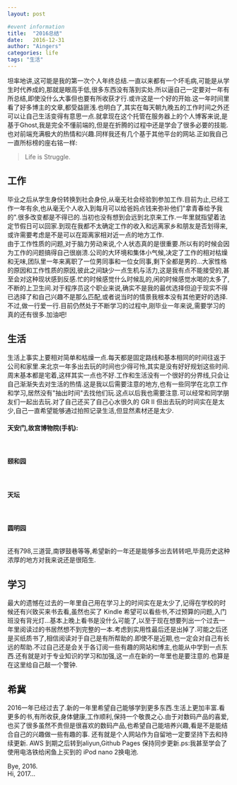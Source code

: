 ```yaml
---
layout: post

#event information
title:  "2016总结"
date:   2016-12-31
author: "Aingers"
categories: life
tags: "生活"
---
```



  坦率地讲,这可能是我的第一次个人年终总结.一直以来都有一个坏毛病,可能是从学生时代养成的,那就是眼高手低,很多东西没有落到实处.所以逼自己一定要对一年有所总结,即使没什么大事但也要有所收获才行.或许这是一个好的开始.这一年时间里看了好多博主的文章,都受益匪浅.也明白了,其实在每天朝九晚五的工作时间之外还可以让自己生活变得有意思一点.就拿现在这个托管在服务器上的个人博客来说,是基于Ghost,我是完全不懂前端的,但是在折腾的过程中还是学会了很多必要的技能.也对前端充满极大的热情和兴趣.同样我还有几个基于其他平台的网站.正如我自己一直所标榜的座右铭一样:  
  
> Life is Struggle.  
> 


## 工作

毕业之后从学生身份转换到社会身份,从毫无社会经验到参加工作.目前为止,已经工作一年有余,也从毫无个人收入到每月可以给爸妈点钱来弥补他们"拿青春给予我的".很多改变都是不得已的.当初也没有想到会远到北京来工作.一年里就指望着法定节假日可以回家.到现在我都不太确定工作的收入和远离家乡和朋友是否划得来,或许需要考虑是不是可以在距离家相对近一点的地方工作.  
由于工作性质的问题,对于脑力劳动来说,个人状态真的是很重要.所以有的时候会因为工作的问题搞得自己很崩溃.公司的大环境和集体小气候,决定了工作的相对枯燥和无味,团队里一年来离职了一位男同事和一位女同事,剩下全都是男的...大家性格的原因和工作性质的原因,彼此之间缺少一点生机与活力,这是我有点不能接受的,甚至会对这种现状感到反感.忙的时候感觉什么时候乱的,闲的时候感觉水喝的太多了,不断的上卫生间.对于程序员这个职业来说,确实不是我的最优选择但迫于现实不得已选择了和自己兴趣不是那么匹配,或者说当时的情景我根本没有其他更好的选择.不过,做一行爱一行.目前仍然处于不断学习的过程中,刚毕业一年来说,需要学习的真的还有很多.加油吧!  
<img class="lazy" data-original="http://cloud9dic.b0.upaiyun.com/2016-12-31-20161031-2016-10-31%20125921-compressed.jpg">  

## 生活

生活上事实上要相对简单和枯燥一点.每天都是固定路线和基本相同的时间往返于公司和家里.来北京一年多出去玩的时间也少得可怜,其实是没有好好规划这些时间.周末基本都是宅着,这样其实一点也不好.工作和生活没有一个很好的分界线,只会让自己渐渐失去对生活的热情.这是我以后需要注意的地方,也有一些同学在北京工作和学习,居然没有"抽出时间"去找他们玩.这点以后我也需要注意.可以经常和同学朋友们一起出去玩.对了自己还买了自己心水很久的 GR II 但出去玩的时间实在是太少,自己一直希望能够通过拍照记录生活,但显然素材还是太少.  

#### 天安门,故宫博物院(手机): 

<img class="lazy" data-original="http://7xqmgj.com1.z0.glb.clouddn.com/2017-01-01-20160430-2016-04-30%20115036-compressed.jpg">   

<img class="lazy" data-original="http://7xqmgj.com1.z0.glb.clouddn.com/2017-01-01-20160430-2016-04-30%20115147-compressed.jpg">  

<img class="lazy" data-original="http://7xqmgj.com1.z0.glb.clouddn.com/2017-01-01-20160430-2016-04-30%20165222-compressed.jpg">  

#### 颐和园  
<img class="lazy" data-original="http://7xqmgj.com1.z0.glb.clouddn.com/2017-01-01-20160501-2016-05-01%20114357-compressed.jpg">  

<img class="lazy" data-original="http://7xqmgj.com1.z0.glb.clouddn.com/2017-01-01-20160501-2016-05-01%20113501-compressed.jpg">  

<img class="lazy" data-original="http://7xqmgj.com1.z0.glb.clouddn.com/2017-01-01-20160501-2016-05-01%20113644-compressed.jpg">  

#### 天坛  
<img class="lazy" data-original="http://7xqmgj.com1.z0.glb.clouddn.com/2016-12-27-20160610-2016-06-10%20143904-compressed.jpg">  

<img class="lazy" data-original="http://7xqmgj.com1.z0.glb.clouddn.com/2017-01-01-20160610-2016-06-10%20135849-compressed.jpg">  

<img class="lazy" data-original="http://7xqmgj.com1.z0.glb.clouddn.com/2017-01-01-20160610-2016-06-10%20154608-compressed.jpg">  

<img class="lazy" data-original="http://7xqmgj.com1.z0.glb.clouddn.com/2017-01-01-20160610-2016-06-10%20135330-compressed.jpg">  

#### 圆明园  
<img class="lazy" data-original="http://7xqmgj.com1.z0.glb.clouddn.com/2017-01-01-20160605-2016-06-05%20160235-compressed.jpg">  

还有798,三道营,南锣鼓巷等等,希望新的一年还是能够多出去转转吧,毕竟历史这种浓厚的地方对我来说还是很陌生.

## 学习
最大的遗憾在过去的一年里自己用在学习上的时间实在是太少了,记得在学校的时候还有兴致买来书去看,虽然也买了 Kindle 希望可以看些书,不过预算的问题,入门班没有背光灯...基本上晚上看书是没什么可能了,以至于现在想要列出一个过去一年里阅读过的书居然想不到完整的一本.考虑到实用性最后还是出掉了.可能之后还是买纸质书了,相信阅读对于自己是有所帮助的.即使不是近期,也一定会对自己有长远的帮助.不过自己还是会关于各订阅一些有趣的网站和博主,也能从中学到一点东西.还有就是对于专业知识的学习和加强,这一点在新的一年里也是要注意的.也算是在这里给自己敲一个警钟.

## 希冀

2016一年已经过去了.新的一年里希望自己能够学到更多东西.生活上更加丰富.看更多的书,有所收获,身体健康,工作顺利,保持一个敬畏之心.由于对数码产品的喜爱,也买了很多虽然不贵但是很喜欢的数码产品,也希望自己能培养兴趣,看是不是能结合自己的兴趣做一些有趣的事. 还有就是个人网站作为自留地一定要坚持下去和持续更新. AWS 到期之后转到aliyun,Github Pages 保持同步更新.ps:我甚至学会了使用电洛铁给闲鱼上买到的 iPod nano 2换电池.  

Bye, 2016.  
Hi, 2017...



